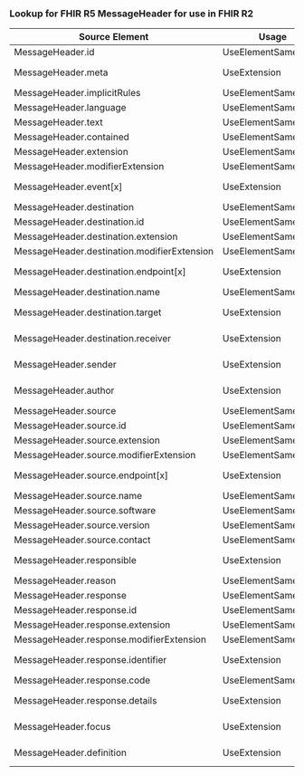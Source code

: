 ### Lookup for FHIR R5 MessageHeader for use in FHIR R2

| Source Element | Usage | Target |
| -------------- | ----- | ------ |
| MessageHeader.id | UseElementSameName | MessageHeader.id |
| MessageHeader.meta | UseExtension | http://hl7.org/fhir/5.0/StructureDefinition/extension-MessageHeader.meta |
| MessageHeader.implicitRules | UseElementSameName | MessageHeader.implicitRules |
| MessageHeader.language | UseElementSameName | MessageHeader.language |
| MessageHeader.text | UseElementSameName | MessageHeader.text |
| MessageHeader.contained | UseElementSameName | MessageHeader.contained |
| MessageHeader.extension | UseElementSameName | MessageHeader.extension |
| MessageHeader.modifierExtension | UseElementSameName | MessageHeader.modifierExtension |
| MessageHeader.event[x] | UseExtension | http://hl7.org/fhir/5.0/StructureDefinition/extension-MessageHeader.event |
| MessageHeader.destination | UseElementSameName | MessageHeader.destination |
| MessageHeader.destination.id | UseElementSameName | MessageHeader.destination.id |
| MessageHeader.destination.extension | UseElementSameName | MessageHeader.destination.extension |
| MessageHeader.destination.modifierExtension | UseElementSameName | MessageHeader.destination.modifierExtension |
| MessageHeader.destination.endpoint[x] | UseExtension | http://hl7.org/fhir/5.0/StructureDefinition/extension-MessageHeader.destination.endpoint |
| MessageHeader.destination.name | UseElementSameName | MessageHeader.destination.name |
| MessageHeader.destination.target | UseExtension | http://hl7.org/fhir/5.0/StructureDefinition/extension-MessageHeader.destination.target |
| MessageHeader.destination.receiver | UseExtension | http://hl7.org/fhir/5.0/StructureDefinition/extension-MessageHeader.destination.receiver |
| MessageHeader.sender | UseExtension | http://hl7.org/fhir/5.0/StructureDefinition/extension-MessageHeader.sender |
| MessageHeader.author | UseExtension | http://hl7.org/fhir/5.0/StructureDefinition/extension-MessageHeader.author |
| MessageHeader.source | UseElementSameName | MessageHeader.source |
| MessageHeader.source.id | UseElementSameName | MessageHeader.source.id |
| MessageHeader.source.extension | UseElementSameName | MessageHeader.source.extension |
| MessageHeader.source.modifierExtension | UseElementSameName | MessageHeader.source.modifierExtension |
| MessageHeader.source.endpoint[x] | UseExtension | http://hl7.org/fhir/5.0/StructureDefinition/extension-MessageHeader.source.endpoint |
| MessageHeader.source.name | UseElementSameName | MessageHeader.source.name |
| MessageHeader.source.software | UseElementSameName | MessageHeader.source.software |
| MessageHeader.source.version | UseElementSameName | MessageHeader.source.version |
| MessageHeader.source.contact | UseElementSameName | MessageHeader.source.contact |
| MessageHeader.responsible | UseExtension | http://hl7.org/fhir/5.0/StructureDefinition/extension-MessageHeader.responsible |
| MessageHeader.reason | UseElementSameName | MessageHeader.reason |
| MessageHeader.response | UseElementSameName | MessageHeader.response |
| MessageHeader.response.id | UseElementSameName | MessageHeader.response.id |
| MessageHeader.response.extension | UseElementSameName | MessageHeader.response.extension |
| MessageHeader.response.modifierExtension | UseElementSameName | MessageHeader.response.modifierExtension |
| MessageHeader.response.identifier | UseExtension | http://hl7.org/fhir/5.0/StructureDefinition/extension-MessageHeader.response.identifier |
| MessageHeader.response.code | UseElementSameName | MessageHeader.response.code |
| MessageHeader.response.details | UseExtension | http://hl7.org/fhir/5.0/StructureDefinition/extension-MessageHeader.response.details |
| MessageHeader.focus | UseExtension | http://hl7.org/fhir/5.0/StructureDefinition/extension-MessageHeader.focus |
| MessageHeader.definition | UseExtension | http://hl7.org/fhir/5.0/StructureDefinition/extension-MessageHeader.definition |
